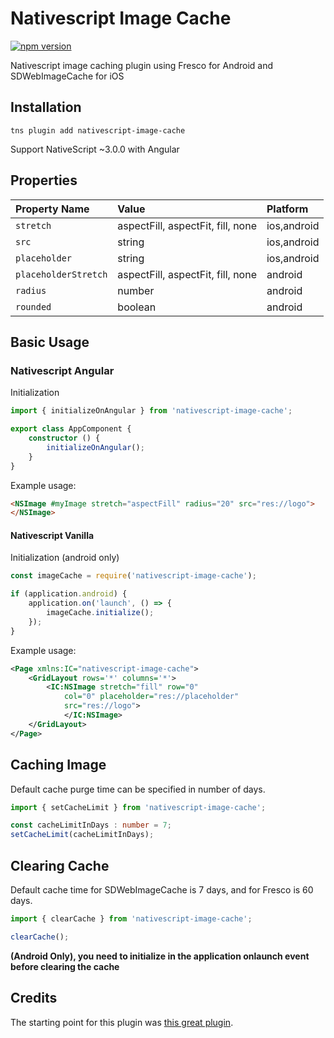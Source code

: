 # Nativescript Image Cache

[![npm version](https://badge.fury.io/js/nativescript-image-cache.svg)](https://badge.fury.io/js/nativescript-image-cache)

Nativescript image caching plugin using Fresco for Android and SDWebImageCache for iOS

## Installation 

```
tns plugin add nativescript-image-cache
```

Support NativeScript ~3.0.0 with Angular


## Properties

| Property Name     	| Value        						| Platform  |
|:----------------------|:----------------------------------|:----------|
| `stretch`       		| aspectFill, aspectFit, fill, none |ios,android|
| `src`           		| string      					    |ios,android|
| `placeholder`   		| string      					    |ios,android|
| `placeholderStretch`  | aspectFill, aspectFit, fill, none |android	|
| `radius`   			| number      					    |android    |
| `rounded`   			| boolean      					    |android    |


## Basic Usage

### Nativescript Angular

Initialization 

```ts
import { initializeOnAngular } from 'nativescript-image-cache';

export class AppComponent {
    constructor () {
        initializeOnAngular();
    }
}
```

Example usage:

```html
<NSImage #myImage stretch="aspectFill" radius="20" src="res://logo">
</NSImage>
```

#### Nativescript Vanilla

Initialization (android only)

```js
const imageCache = require('nativescript-image-cache');

if (application.android) {
    application.on('launch', () => {
        imageCache.initialize();
    });
}
```

Example usage:

```xml
<Page xmlns:IC="nativescript-image-cache">
    <GridLayout rows='*' columns='*'> 
        <IC:NSImage stretch="fill" row="0"
            col="0" placeholder="res://placeholder" 
            src="res://logo">
            </IC:NSImage>  
    </GridLayout>
</Page>
```

## Caching Image

Default cache purge time can be specified in number of days.

```ts
import { setCacheLimit } from 'nativescript-image-cache';

const cacheLimitInDays : number = 7;
setCacheLimit(cacheLimitInDays);
```

## Clearing Cache

Default cache time for SDWebImageCache is 7 days, and for Fresco is 60 days.

```ts
import { clearCache } from 'nativescript-image-cache';

clearCache();
```

**(Android Only), you need to initialize in the application onlaunch event before clearing the cache**


## Credits 
The starting point for this plugin was [this great plugin](https://github.com/VideoSpike/nativescript-web-image-cache).
